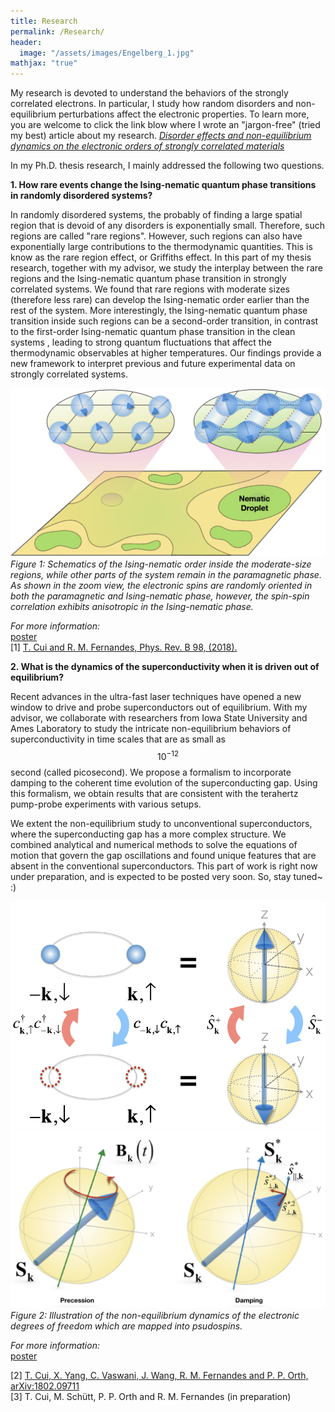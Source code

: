 ```yaml
---
title: Research
permalink: /Research/
header:
  image: "/assets/images/Engelberg_1.jpg"
mathjax: "true"
---
```

My research is devoted to understand the behaviors of the strongly correlated electrons. In particular, I study how random disorders and non-equilibrium perturbations affect the electronic properties. To learn more, you are welcome to click the link blow where I wrote an "jargon-free" (tried my best) article about my research.
[*Disorder effects and non-equilibrium dynamics on the electronic orders of strongly correlated materials*](/Research-Statement/)

In my Ph.D. thesis research, I mainly addressed the following two questions.


**1. How rare events change the Ising-nematic quantum phase transitions in randomly disordered systems?**


In randomly disordered systems, the probably of finding a large spatial region that is devoid of any disorders is exponentially small. Therefore, such regions are called "rare regions". However, such regions can also have exponentially large contributions to the thermodynamic quantities. This is know as the rare region effect, or Griffiths effect. In this part of my thesis research, together with my advisor, we study the interplay between the rare regions and the Ising-nematic quantum phase transition in strongly correlated systems. We found that rare regions with moderate sizes (therefore less rare) can develop the Ising-nematic order earlier than the rest of the system. More interestingly, the Ising-nematic quantum phase transition inside such regions can be a second-order transition, in contrast to the first-order Ising-nematic quantum phase transition in the clean systems , leading to strong quantum fluctuations that affect the thermodynamic observables at higher temperatures. Our findings provide a new framework to interpret previous and future experimental data on strongly correlated systems.


![](/assets/images/Rare-region.png)
*Figure 1: Schematics of the Ising-nematic order inside the moderate-size regions, while other parts of the system remain in the paramagnetic phase. As shown in the zoom view, the electronic spins are randomly oriented in both the paramagnetic and Ising-nematic phase, however, the spin-spin correlation exhibits anisotropic in the Ising-nematic phase.*

*For more information:*  
[poster](https://drive.google.com/file/d/1JTyWSW0gmFYN3xDqa-QvIsFO4S32phZb/view?usp=sharing)  
[1] [T. Cui and R. M. Fernandes, Phys. Rev. B 98, (2018).](https://link.aps.org/doi/10.1103/PhysRevB.98.085117)


**2. What is the dynamics of the superconductivity when it is driven out of equilibrium?**

Recent advances in the ultra-fast laser techniques have opened a new window to drive and probe superconductors out of equilibrium. With my advisor, we collaborate with researchers from Iowa State University and Ames Laboratory to study the intricate non-equilibrium behaviors of superconductivity in time scales that are as small as $$10^{-12}$$ second (called picosecond). We propose a formalism to incorporate damping to the coherent time evolution of the superconducting gap. Using this formalism, we obtain results that are consistent with the terahertz pump-probe experiments with various setups.  

We extent the non-equilibrium study to unconventional superconductors, where the superconducting gap has a more complex structure. We combined analytical and numerical methods to solve the equations of motion that govern the gap oscillations and found unique features that are absent in the conventional superconductors. This part of work is right now under preparation, and is expected to be posted very soon. So, stay tuned~ :)

![](/assets/images/Mapping.png)![](/assets/images/Pseudospin_EOM.jpeg)
*Figure 2: Illustration of the non-equilibrium dynamics of the electronic degrees of freedom which are mapped into psudospins.*


*For more information:*  
[poster](https://drive.google.com/file/d/1VIdRpMm0xPFm7oN2IRm7_GWPqbcJdNbO/view?usp=sharing)


[2] [T. Cui, X. Yang, C. Vaswani, J. Wang, R. M. Fernandes and P. P. Orth, arXiv:1802.09711](https://arxiv.org/abs/1802.09711)    
[3] T. Cui, M. Schütt, P. P. Orth and R. M. Fernandes (in preparation)

